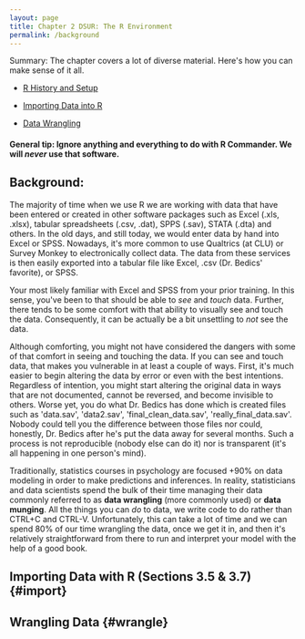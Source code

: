 ```yaml
---
layout: page
title: Chapter 2 DSUR: The R Environment
permalink: /background
---
```


Summary: The chapter covers a lot of diverse material.  Here's how you can make sense of it all.

- [R History and Setup](setup)

- [Importing Data into R](#import)

- [Data Wrangling](#wrangle)


#### General tip: Ignore anything and everything to do with R Commander.  We will *never* use that software.

## Background: 

The majority of time when we use R we are working with data that have been entered or created in other software packages such as Excel (.xls, .xlsx), tabular spreadsheets (.csv, .dat), SPPS (.sav), STATA (.dta) and others.  In the old days, and still today, we would enter data by hand into Excel or SPSS.  Nowadays, it's more common to use Qualtrics (at CLU) or Survey Monkey to electronically collect data.  The data from these services is then easily exported into a tabular file like Excel, .csv (Dr. Bedics' favorite), or SPSS.

Your most likely familiar with Excel and SPSS from your prior training.  In this sense, you've been to that should be able to _see_ and _touch_ data.  Further, there tends to be some comfort with that ability to visually see and touch the data.  Consequently, it can be actually be a bit unsettling to _not_ see the data.  

Although comforting, you might not have considered the dangers with some of that comfort in seeing and touching the data.  If you can see and touch data, that makes you vulnerable in at least a couple of ways.  First, it's much easier to begin altering the data by error or even with the best intentions.  Regardless of intention, you might start altering the original data in ways that are not documented, cannot be reversed, and become invisible to others. Worse yet, you do what Dr. Bedics has done which is created files such as 'data.sav', 'data2.sav', 'final_clean_data.sav', 'really_final_data.sav'.  Nobody could tell you the difference between those files nor could, honestly, Dr. Bedics after he's put the data away for several months. Such a process is not reproducible (nobody else can do it) nor is transparent (it's all happening in one person's mind).

Traditionally, statistics courses in psychology are focused +90% on data modeling in order to make predictions and inferences.  In reality, statisticians and data scientists spend the bulk of their time managing their data commonly referred to as **data wrangling** (more commonly used) or **data munging**.  All the things you can _do_ to data, we write code to do rather than CTRL+C and CTRL-V.  Unfortunately, this can take a lot of time and we can spend 80% of our time wrangling the data, once we get it in, and then it's relatively straightforward from there to run and interpret your model with the help of a good book.  


## Importing Data with R (Sections 3.5 & 3.7) {#import}




## Wrangling Data {#wrangle}
